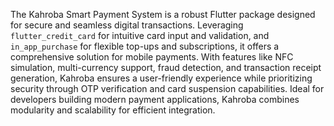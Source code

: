 The Kahroba Smart Payment System is a robust Flutter package designed for secure and seamless digital transactions. Leveraging `flutter_credit_card` for intuitive card input and validation, and `in_app_purchase` for flexible top-ups and subscriptions, it offers a comprehensive solution for mobile payments. With features like NFC simulation, multi-currency support, fraud detection, and transaction receipt generation, Kahroba ensures a user-friendly experience while prioritizing security through OTP verification and card suspension capabilities. Ideal for developers building modern payment applications, Kahroba combines modularity and scalability for efficient integration.

